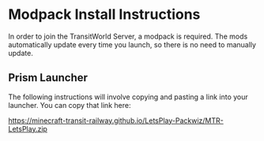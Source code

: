 # **Modpack Install Instructions**

In order to join the TransitWorld Server, a modpack is required. The mods automatically update every time you launch, so there is no need to manually update.

## **Prism Launcher**
The following instructions will involve copying and pasting a link into your launcher. You can copy that link here:

https://minecraft-transit-railway.github.io/LetsPlay-Packwiz/MTR-LetsPlay.zip
